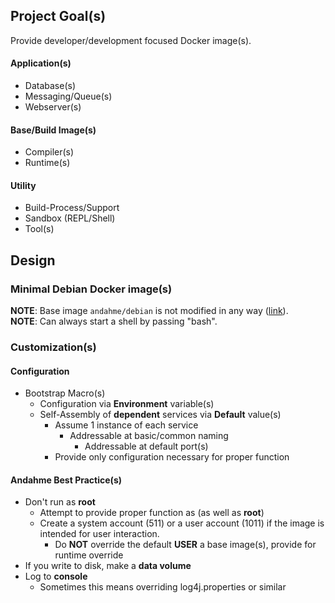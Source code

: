 ## Project Goal(s)
Provide developer/development focused Docker image(s).

#### Application(s)
* Database(s)
* Messaging/Queue(s)
* Webserver(s)

#### Base/Build Image(s)
* Compiler(s)
* Runtime(s)

#### Utility
* Build-Process/Support
* Sandbox (REPL/Shell)
* Tool(s)

## Design

### Minimal Debian Docker image(s)
**NOTE**: Base image `andahme/debian` is not modified in any way ([link](http://source.lab.andah.me:3000/andahme/docs/src/master/debian/README.md)).  
**NOTE**: Can always start a shell by passing "bash".  

### Customization(s)

#### Configuration
* Bootstrap Macro(s)
  * Configuration via **Environment** variable(s)
  * Self-Assembly of **dependent** services via **Default** value(s)
    * Assume 1 instance of each service
      * Addressable at basic/common naming
        * Addressable at default port(s)
    * Provide only configuration necessary for proper function

#### Andahme Best Practice(s)
* Don't run as **root**
  * Attempt to provide proper function as (as well as **root**)
  * Create a system account (511) or a user account (1011) if the image is intended for user interaction.
    * Do **NOT** override the default **USER** a base image(s), provide for runtime override
* If you write to disk, make a **data volume**
* Log to **console**
  * Sometimes this means overriding log4j.properties or similar


